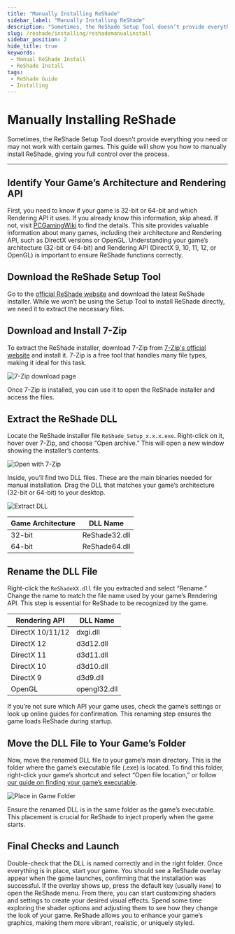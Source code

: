 ```yaml
---
title: "Manually Installing ReShade"
sidebar_label: "Manually Installing ReShade"
description: "Sometimes, the ReShade Setup Tool doesn’t provide everything you need or may not work with certain games. This guide will show you how to manually install ReShade."
slug: /reshade/installing/reshademanualinstall
sidebar_position: 2
hide_title: true
keywords: 
 - Manual ReShade Install
 - ReShade Install
tags:
 - ReShade Guide
 - Installing
---
```


# Manually Installing ReShade 

Sometimes, the ReShade Setup Tool doesn’t provide everything you need or may not work with certain games. This guide will show you how to manually install ReShade, giving you full control over the process.

---

## Identify Your Game’s Architecture and Rendering API
First, you need to know if your game is 32-bit or 64-bit and which Rendering API it uses. If you already know this information, skip ahead. If not, visit [PCGamingWiki](https://www.pcgamingwiki.com/wiki/Home) to find the details. This site provides valuable information about many games, including their architecture and Rendering API, such as DirectX versions or OpenGL. Understanding your game’s architecture (32-bit or 64-bit) and Rendering API (DirectX 9, 10, 11, 12, or OpenGL) is important to ensure ReShade functions correctly.

## Download the ReShade Setup Tool
Go to the [official ReShade website](https://reshade.me) and download the latest ReShade installer. While we won’t be using the Setup Tool to install ReShade directly, we need it to extract the necessary files.

## Download and Install 7-Zip
To extract the ReShade installer, download 7-Zip from [7-Zip's official website](https://www.7-zip.org/download.html) and install it. 7-Zip is a free tool that handles many file types, making it ideal for this task.

![7-Zip download page](https://assets.martysmods.com/additionalguides/reshade/7zipdownloadpage.webp)

Once 7-Zip is installed, you can use it to open the ReShade installer and access the files.

## Extract the ReShade DLL
Locate the ReShade installer file `ReShade_Setup_x.x.x.exe`. Right-click on it, hover over 7-Zip, and choose “Open archive.” This will open a new window showing the installer’s contents.

![Open with 7-Zip](https://assets.martysmods.com/additionalguides/reshade/setupopenwith7zip.webp)

Inside, you’ll find two DLL files. These are the main binaries needed for manual installation. Drag the DLL that matches your game’s architecture (32-bit or 64-bit) to your desktop.

![Extract DLL](https://assets.martysmods.com/additionalguides/reshade/setup7zipbinaries.webp)

| Game Architecture       | DLL Name      |
|-------------------------|---------------|
| 32-bit                  | ReShade32.dll |
| 64-bit                  | ReShade64.dll |

## Rename the DLL File

Right-click the `ReShadeXX.dll` file you extracted and select “Rename.” Change the name to match the file name used by your game’s Rendering API. This step is essential for ReShade to be recognized by the game.

| Rendering API           | DLL Name      |
|-------------------------|---------------|
| DirectX 10/11/12        | dxgi.dll      |
| DirectX 12              | d3d12.dll     |
| DirectX 11              | d3d11.dll     |
| DirectX 10              | d3d10.dll     |
| DirectX 9               | d3d9.dll      |
| OpenGL                  | opengl32.dll  |

If you’re not sure which API your game uses, check the game’s settings or look up online guides for confirmation. This renaming step ensures the game loads ReShade during startup.

## Move the DLL File to Your Game’s Folder
Now, move the renamed DLL file to your game’s main directory. This is the folder where the game’s executable file (.exe) is located. To find this folder, right-click your game’s shortcut and select “Open file location,” or follow [our guide on finding your game’s executable](/additionalguides/03findgameexecutable).

![Place in Game Folder](https://assets.martysmods.com/additionalguides/reshade/extractedbinaryingamedirectory.webp)

Ensure the renamed DLL is in the same folder as the game’s executable. This placement is crucial for ReShade to inject properly when the game starts.

## Final Checks and Launch
Double-check that the DLL is named correctly and in the right folder. Once everything is in place, start your game. You should see a ReShade overlay appear when the game launches, confirming that the installation was successful. If the overlay shows up, press the default key (usually `Home`) to open the ReShade menu. From there, you can start customizing shaders and settings to create your desired visual effects. Spend some time exploring the shader options and adjusting them to see how they change the look of your game. ReShade allows you to enhance your game’s graphics, making them more vibrant, realistic, or uniquely styled.